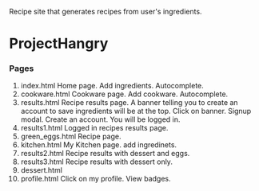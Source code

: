 Recipe site that generates recipes from user's ingredients.

# ProjectHangry

### Pages
1. index.html Home page. Add ingredients. Autocomplete.  
2. cookware.html Cookware page.  Add cookware. Autocomplete.  
3. results.html Recipe results page.  A banner telling you to create an account to save ingredients will be at the top. Click on banner. Signup modal. Create an account. You will be logged in.
5. results1.html Logged in recipes results page. 
6. green_eggs.html Recipe page. 
6. kitchen.html My Kitchen page.  add ingredinets.
7. results2.html Recipe results with dessert and eggs. 
8. results3.html Recipe results with dessert only. 
9. dessert.html 
8. profile.html Click on my profile. View badges. 